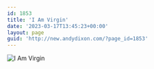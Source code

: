 ```yaml
---
id: 1853
title: 'I Am Virgin'
date: '2023-03-17T13:45:23+00:00'
layout: page
guid: 'http://new.andydixon.com/?page_id=1853'
---
```


![I Am Virgin](https://i0.wp.com/assets.g8x2.ldn.idrivee2-23.com/posters/I%20Am%20Virgin%2001.jpg?w=1200&ssl=1 "I Am Virgin")